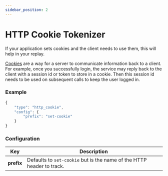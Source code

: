 ```yaml
---
sidebar_position: 2
---
```


# HTTP Cookie Tokenizer

If your application sets cookies and the client needs to use them, this will
help in your replay.

[Cookies](https://www.w3schools.com/js/js\_cookies.asp) are a way for a server to communicate information back to a client. For example, once you successfully login, the service may reply back to the client with a session id or token to store in a cookie. Then this session id needs to be used on subsequent calls to keep the user logged in.

### Example

```javascript
{
	"type": "http_cookie",
	"config": {
		"prefix": "set-cookie"
	}
}
```

### **Configuration**

| Key        | Description                                                           |
| ---------- | --------------------------------------------------------------------- |
| **prefix** | Defaults to `set-cookie` but is the name of the HTTP header to track. |


